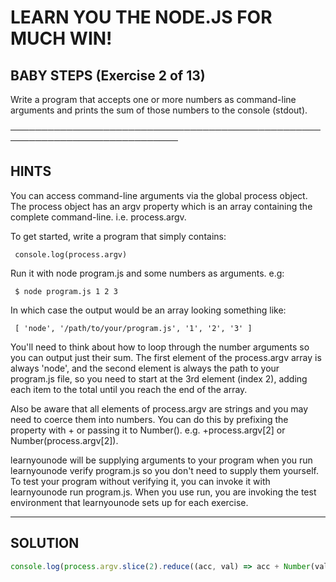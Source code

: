 # LEARN YOU THE NODE.JS FOR MUCH WIN!

 ## BABY STEPS (Exercise 2 of 13)

  Write a program that accepts one or more numbers as command-line arguments
  and prints the sum of those numbers to the console (stdout).

 ─────────────────────────────────────────────────────────────────────────────

 ## HINTS

  You can access command-line arguments via the global process object. The
  process object has an argv property which is an array containing the
  complete command-line. i.e. process.argv.

  To get started, write a program that simply contains:

     console.log(process.argv)

  Run it with node program.js and some numbers as arguments. e.g:

     $ node program.js 1 2 3

  In which case the output would be an array looking something like:

     [ 'node', '/path/to/your/program.js', '1', '2', '3' ]

  You'll need to think about how to loop through the number arguments so
  you can output just their sum. The first element of the process.argv array
  is always 'node', and the second element is always the path to your
  program.js file, so you need to start at the 3rd element (index 2), adding
  each item to the total until you reach the end of the array.

  Also be aware that all elements of process.argv are strings and you may
  need to coerce them into numbers. You can do this by prefixing the
  property with + or passing it to Number(). e.g. +process.argv[2] or
  Number(process.argv[2]).

  learnyounode will be supplying arguments to your program when you run
  learnyounode verify program.js so you don't need to supply them yourself.
  To test your program without verifying it, you can invoke it with
  learnyounode run program.js. When you use run, you are invoking the test
  environment that learnyounode sets up for each exercise.

___________________________________________________________________________

## SOLUTION

```js
console.log(process.argv.slice(2).reduce((acc, val) => acc + Number(val), 0))
```